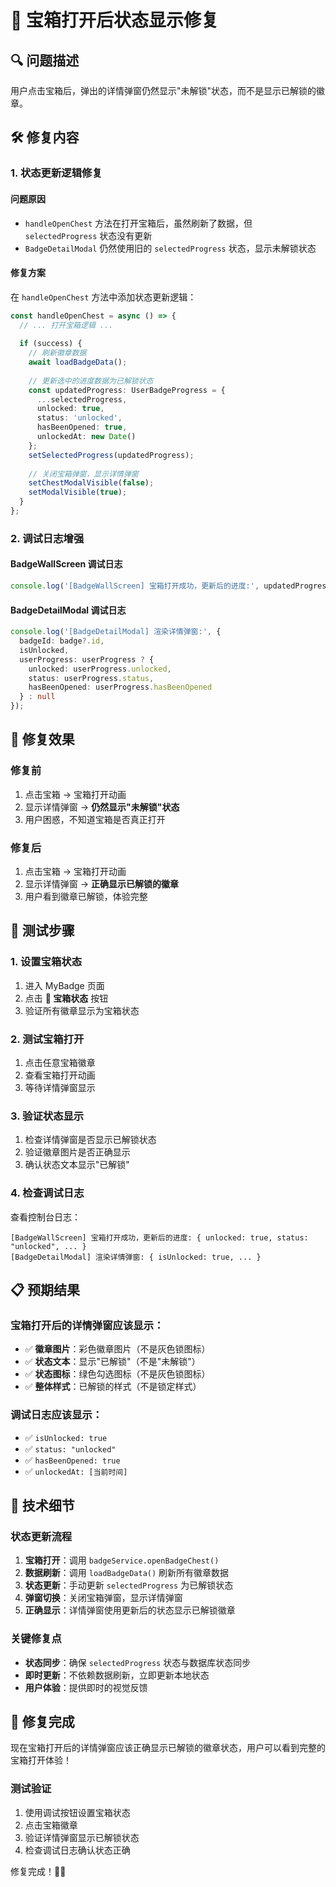 # 🎁 宝箱打开后状态显示修复

## 🔍 问题描述

用户点击宝箱后，弹出的详情弹窗仍然显示"未解锁"状态，而不是显示已解锁的徽章。

## 🛠️ 修复内容

### 1. 状态更新逻辑修复

#### **问题原因**
- `handleOpenChest` 方法在打开宝箱后，虽然刷新了数据，但 `selectedProgress` 状态没有更新
- `BadgeDetailModal` 仍然使用旧的 `selectedProgress` 状态，显示未解锁状态

#### **修复方案**
在 `handleOpenChest` 方法中添加状态更新逻辑：

```typescript
const handleOpenChest = async () => {
  // ... 打开宝箱逻辑 ...
  
  if (success) {
    // 刷新徽章数据
    await loadBadgeData();
    
    // 更新选中的进度数据为已解锁状态
    const updatedProgress: UserBadgeProgress = {
      ...selectedProgress,
      unlocked: true,
      status: 'unlocked',
      hasBeenOpened: true,
      unlockedAt: new Date()
    };
    setSelectedProgress(updatedProgress);
    
    // 关闭宝箱弹窗，显示详情弹窗
    setChestModalVisible(false);
    setModalVisible(true);
  }
};
```

### 2. 调试日志增强

#### **BadgeWallScreen 调试日志**
```typescript
console.log('[BadgeWallScreen] 宝箱打开成功，更新后的进度:', updatedProgress);
```

#### **BadgeDetailModal 调试日志**
```typescript
console.log('[BadgeDetailModal] 渲染详情弹窗:', {
  badgeId: badge?.id,
  isUnlocked,
  userProgress: userProgress ? {
    unlocked: userProgress.unlocked,
    status: userProgress.status,
    hasBeenOpened: userProgress.hasBeenOpened
  } : null
});
```

## 🎯 修复效果

### 修复前
1. 点击宝箱 → 宝箱打开动画
2. 显示详情弹窗 → **仍然显示"未解锁"状态**
3. 用户困惑，不知道宝箱是否真正打开

### 修复后
1. 点击宝箱 → 宝箱打开动画
2. 显示详情弹窗 → **正确显示已解锁的徽章**
3. 用户看到徽章已解锁，体验完整

## 🧪 测试步骤

### 1. 设置宝箱状态
1. 进入 MyBadge 页面
2. 点击 **🎁 宝箱状态** 按钮
3. 验证所有徽章显示为宝箱状态

### 2. 测试宝箱打开
1. 点击任意宝箱徽章
2. 查看宝箱打开动画
3. 等待详情弹窗显示

### 3. 验证状态显示
1. 检查详情弹窗是否显示已解锁状态
2. 验证徽章图片是否正确显示
3. 确认状态文本显示"已解锁"

### 4. 检查调试日志
查看控制台日志：
```
[BadgeWallScreen] 宝箱打开成功，更新后的进度: { unlocked: true, status: "unlocked", ... }
[BadgeDetailModal] 渲染详情弹窗: { isUnlocked: true, ... }
```

## 📋 预期结果

### 宝箱打开后的详情弹窗应该显示：
- ✅ **徽章图片**：彩色徽章图片（不是灰色锁图标）
- ✅ **状态文本**：显示"已解锁"（不是"未解锁"）
- ✅ **状态图标**：绿色勾选图标（不是灰色锁图标）
- ✅ **整体样式**：已解锁的样式（不是锁定样式）

### 调试日志应该显示：
- ✅ `isUnlocked: true`
- ✅ `status: "unlocked"`
- ✅ `hasBeenOpened: true`
- ✅ `unlockedAt: [当前时间]`

## 🔧 技术细节

### 状态更新流程
1. **宝箱打开**：调用 `badgeService.openBadgeChest()`
2. **数据刷新**：调用 `loadBadgeData()` 刷新所有徽章数据
3. **状态更新**：手动更新 `selectedProgress` 为已解锁状态
4. **弹窗切换**：关闭宝箱弹窗，显示详情弹窗
5. **正确显示**：详情弹窗使用更新后的状态显示已解锁徽章

### 关键修复点
- **状态同步**：确保 `selectedProgress` 状态与数据库状态同步
- **即时更新**：不依赖数据刷新，立即更新本地状态
- **用户体验**：提供即时的视觉反馈

## 🎉 修复完成

现在宝箱打开后的详情弹窗应该正确显示已解锁的徽章状态，用户可以看到完整的宝箱打开体验！

### 测试验证
1. 使用调试按钮设置宝箱状态
2. 点击宝箱徽章
3. 验证详情弹窗显示已解锁状态
4. 检查调试日志确认状态正确

修复完成！🎁✨
